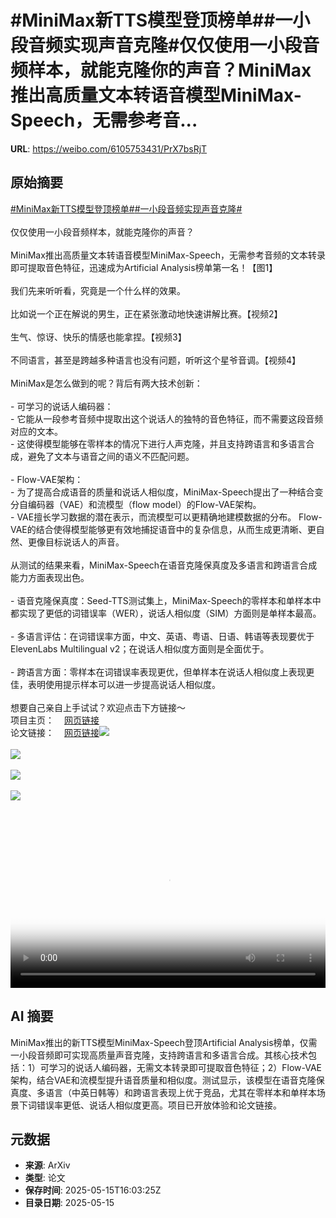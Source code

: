 # #MiniMax新TTS模型登顶榜单##一小段音频实现声音克隆#仅仅使用一小段音频样本，就能克隆你的声音？MiniMax推出高质量文本转语音模型MiniMax-Speech，无需参考音...

**URL**: https://weibo.com/6105753431/PrX7bsRjT

## 原始摘要

<a href="https://m.weibo.cn/search?containerid=231522type%3D1%26t%3D10%26q%3D%23MiniMax%E6%96%B0TTS%E6%A8%A1%E5%9E%8B%E7%99%BB%E9%A1%B6%E6%A6%9C%E5%8D%95%23&amp;extparam=%23MiniMax%E6%96%B0TTS%E6%A8%A1%E5%9E%8B%E7%99%BB%E9%A1%B6%E6%A6%9C%E5%8D%95%23" data-hide=""><span class="surl-text">#MiniMax新TTS模型登顶榜单#</span></a><a href="https://m.weibo.cn/search?containerid=231522type%3D1%26t%3D10%26q%3D%23%E4%B8%80%E5%B0%8F%E6%AE%B5%E9%9F%B3%E9%A2%91%E5%AE%9E%E7%8E%B0%E5%A3%B0%E9%9F%B3%E5%85%8B%E9%9A%86%23&amp;extparam=%23%E4%B8%80%E5%B0%8F%E6%AE%B5%E9%9F%B3%E9%A2%91%E5%AE%9E%E7%8E%B0%E5%A3%B0%E9%9F%B3%E5%85%8B%E9%9A%86%23" data-hide=""><span class="surl-text">#一小段音频实现声音克隆#</span></a><br><br>仅仅使用一小段音频样本，就能克隆你的声音？<br><br>MiniMax推出高质量文本转语音模型MiniMax-Speech，无需参考音频的文本转录即可提取音色特征，迅速成为Artificial Analysis榜单第一名！【图1】<br><br>我们先来听听看，究竟是一个什么样的效果。<br><br>比如说一个正在解说的男生，正在紧张激动地快速讲解比赛。【视频2】<br><br>生气、惊讶、快乐的情感也能拿捏。【视频3】<br><br>不同语言，甚至是跨越多种语言也没有问题，听听这个星爷音调。【视频4】<br><br>MiniMax是怎么做到的呢？背后有两大技术创新：<br><br>- 可学习的说话人编码器：<br>  - 它能从一段参考音频中提取出这个说话人的独特的音色特征，而不需要这段音频对应的文本。<br>  - 这使得模型能够在零样本的情况下进行人声克隆，并且支持跨语言和多语言合成，避免了文本与语音之间的语义不匹配问题。<br><br>- Flow-VAE架构：<br>  - 为了提高合成语音的质量和说话人相似度，MiniMax-Speech提出了一种结合变分自编码器（VAE）和流模型（flow model）的Flow-VAE架构。<br>  - VAE擅长学习数据的潜在表示，而流模型可以更精确地建模数据的分布。  Flow-VAE的结合使得模型能够更有效地捕捉语音中的复杂信息，从而生成更清晰、更自然、更像目标说话人的声音。<br><br>从测试的结果来看，MiniMax-Speech在语音克隆保真度及多语言和跨语言合成能力方面表现出色。<br><br>- 语音克隆保真度：Seed-TTS测试集上，MiniMax-Speech的零样本和单样本中都实现了更低的词错误率（WER），说话人相似度（SIM）方面则是单样本最高。<br><br>- 多语言评估：在词错误率方面，中文、英语、粤语、日语、韩语等表现要优于ElevenLabs Multilingual v2；在说话人相似度方面则是全面优于。<br><br>- 跨语言方面：零样本在词错误率表现更优，但单样本在说话人相似度上表现更佳，表明使用提示样本可以进一步提高说话人相似度。<br><br>想要自己亲自上手试试？欢迎点击下方链接～<br>项目主页：<a href="https://weibo.cn/sinaurl?u=https%3A%2F%2Fminimax-ai.github.io%2Ftts_tech_report%2F" data-hide=""><span class="url-icon"><img style="width: 1rem;height: 1rem" src="https://h5.sinaimg.cn/upload/2015/09/25/3/timeline_card_small_web_default.png" referrerpolicy="no-referrer"></span><span class="surl-text">网页链接</span></a><br>论文链接：<a href="https://weibo.cn/sinaurl?u=https%3A%2F%2Farxiv.org%2Fabs%2F2505.07916" data-hide=""><span class="url-icon"><img style="width: 1rem;height: 1rem" src="https://h5.sinaimg.cn/upload/2015/09/25/3/timeline_card_small_web_default.png" referrerpolicy="no-referrer"></span><span class="surl-text">网页链接</span></a><img style="" src="https://tvax3.sinaimg.cn/large/006Fd7o3gy1i1gbaepyk9j30ya0zek03.jpg" referrerpolicy="no-referrer"><br><br><img style="" src="https://tvax2.sinaimg.cn/large/006Fd7o3ly1i1gbbv8rovj31gi0u00wy.jpg" referrerpolicy="no-referrer"><br><br><img style="" src="https://tvax4.sinaimg.cn/large/006Fd7o3ly1i1gbbu2bqlj31gi0u0jtk.jpg" referrerpolicy="no-referrer"><br><br><img style="" src="https://tvax3.sinaimg.cn/large/006Fd7o3ly1i1gbbr1mvmj30z00k0wg5.jpg" referrerpolicy="no-referrer"><br><br><br clear="both"><div style="clear: both"></div><video controls="controls" poster="https://tvax3.sinaimg.cn/orj480/006Fd7o3ly1i1gbbvcjlbj31gi0u00wy.jpg" style="width: 100%"><source src="https://f.video.weibocdn.com/o0/B7V4UVIMlx08ogxcJxMs0104120027Y90E010.mp4?label=mp4_720p&amp;template=1260x720.25.0&amp;ori=0&amp;ps=1CwnkDw1GXwCQx&amp;Expires=1747328469&amp;ssig=8s3MnTEo64&amp;KID=unistore,video"><source src="https://f.video.weibocdn.com/o0/h8MPBDdxlx08ogxcBgJy010412000Zyq0E010.mp4?label=mp4_hd&amp;template=840x480.25.0&amp;ori=0&amp;ps=1CwnkDw1GXwCQx&amp;Expires=1747328469&amp;ssig=6a%2B7tUG99i&amp;KID=unistore,video"><source src="https://f.video.weibocdn.com/o0/nj3dt6yVlx08ogxcBYb6010412000Alp0E010.mp4?label=mp4_ld&amp;template=628x360.25.0&amp;ori=0&amp;ps=1CwnkDw1GXwCQx&amp;Expires=1747328469&amp;ssig=HWgXNo0Eq1&amp;KID=unistore,video"><p>视频无法显示，请前往<a href="https://video.weibo.com/show?fid=1034%3A5166620620816424" target="_blank" rel="noopener noreferrer">微博视频</a>观看。</p></video>

## AI 摘要

MiniMax推出的新TTS模型MiniMax-Speech登顶Artificial Analysis榜单，仅需一小段音频即可实现高质量声音克隆，支持跨语言和多语言合成。其核心技术包括：1）可学习的说话人编码器，无需文本转录即可提取音色特征；2）Flow-VAE架构，结合VAE和流模型提升语音质量和相似度。测试显示，该模型在语音克隆保真度、多语言（中英日韩等）和跨语言表现上优于竞品，尤其在零样本和单样本场景下词错误率更低、说话人相似度更高。项目已开放体验和论文链接。

## 元数据

- **来源**: ArXiv
- **类型**: 论文
- **保存时间**: 2025-05-15T16:03:25Z
- **目录日期**: 2025-05-15
